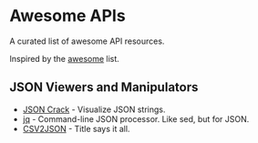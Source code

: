 # Awesome APIs

A curated list of awesome API resources.

Inspired by the [awesome](https://github.com/sindresorhus/awesome) list.

## JSON Viewers and Manipulators

* [JSON Crack](https://jsoncrack.com/) - Visualize JSON strings.
* [jq](https://jqlang.github.io/jq/) - Command-line JSON processor. Like sed, but for JSON.
* [CSV2JSON](https://csvjson.com/) - Title says it all.
